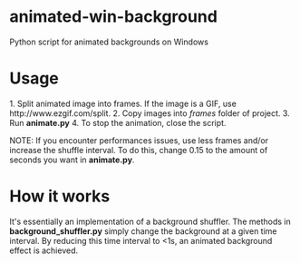 # animated-win-background
Python script for animated backgrounds on Windows
<h1>Usage</h1>
1. Split animated image into frames. If the image is a GIF, use http://www.ezgif.com/split.
2. Copy images into <i>frames</i> folder of project.
3. Run <b>animate.py</b>
4. To stop the animation, close the script. 

NOTE: If you encounter performances issues, use less frames and/or increase the shuffle interval. To do this, change 0.15 to the amount of seconds you want in <b>animate.py</b>.

<h1>How it works</h1>
It's essentially an implementation of a background shuffler. The methods in <b>background_shuffler.py</b> simply change the background at a given time interval. By reducing this time interval to <1s, an animated background effect is achieved. 
